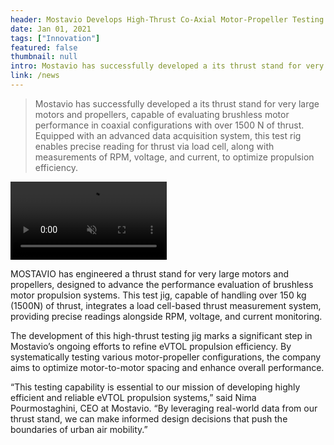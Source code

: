 ```yaml
---
header: Mostavio Develops High-Thrust Co-Axial Motor-Propeller Testing Jig for Advanced eVTOL Research 
date: Jan 01, 2021
tags: ["Innovation"]
featured: false
thumbnail: null
intro: Mostavio has successfully developed a its thrust stand for very large motors and propellers, capable of evaluating brushless motor performance in coaxial configurations with over 1500 N of thrust. Equipped with an advanced data acquisition system, this test rig enables precise reading for thrust via load cell, along with measurements of RPM, voltage, and current, to optimize propulsion efficiency.
link: /news
---
```


> Mostavio has successfully developed a its thrust stand for very large motors and propellers, capable of evaluating brushless motor performance in coaxial configurations with over 1500 N of thrust. Equipped with an advanced data acquisition system, this test rig enables precise reading for thrust via load cell, along with measurements of RPM, voltage, and current, to optimize propulsion efficiency. 


<video src="/high-thrust-co-axial-motor-propeller.mp4" autoplay loop muted alt="Co-Axial Motor Propeller" width="250">
</video>

MOSTAVIO has engineered a thrust stand for very large motors and propellers, designed to advance the performance evaluation of brushless motor propulsion systems. This test jig, capable of handling over 150 kg (1500N) of thrust, integrates a load cell-based thrust measurement system, providing precise readings alongside RPM, voltage, and current monitoring. 

The development of this high-thrust testing jig marks a significant step in Mostavio’s ongoing efforts to refine eVTOL propulsion efficiency. By systematically testing various motor-propeller configurations, the company aims to optimize motor-to-motor spacing and enhance overall performance. 

“This testing capability is essential to our mission of developing highly efficient and reliable eVTOL propulsion systems,” said Nima Pourmostaghini, CEO at Mostavio. “By leveraging real-world data from our thrust stand, we can make informed design decisions that push the boundaries of urban air mobility.” 

